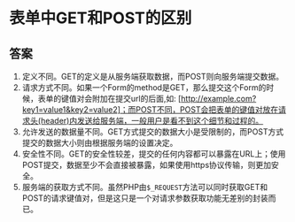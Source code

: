 # 表单中GET和POST的区别 #

## 答案  ##

1. 定义不同。GET的定义是从服务端获取数据，而POST则向服务端提交数据。
2. 请求方式不同。如果一个Form的method是GET，那么提交这个Form的时候，表单的键值对会附加在提交url的后面,如: [http://example.com?key1=value1&key2=value2]；而POST不同，POST会把表单的键值对放在请求头(header)内发送给服务端，一般用户是看不到这个细节和过程的。
3. 允许发送的数据量不同。GET方式提交的数据大小是受限制的，而POST方式提交的数据大小则由根据服务端的设置决定。
4. 安全性不同。GET的安全性较差，提交的任何内容都可以暴露在URL上；使用POST提交，数据至少不会直接被暴露，如果使用https协议传输，则更加安全。
5. 服务端的获取方式不同。虽然PHP由`$_REQUEST`方法可以同时获取GET和POST的请求键值对，但是这只是一个对请求参数获取功能无差别的封装而已。
